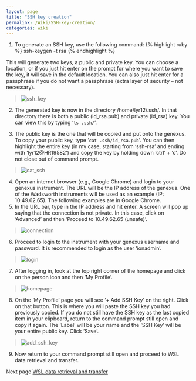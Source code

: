 ```yaml
---
layout: page
title: "SSH key creation"
permalink: /Wiki/SSH-key-creation/
categories: wiki
---
```


1.	To generate an SSH key, use the following command:
{% highlight ruby %}
ssh-keygen -t rsa
{% endhighlight %}

This will generate two keys, a public and private key. You can choose a location, or if you just hit enter on the prompt for where you want to save the key, it will save in the default location. You can also just hit enter for a passphrase if you do not want a passphrase (extra layer of security – not necessary).
 
> ![ssh_key](https://user-images.githubusercontent.com/62037577/195848068-ee674ffb-c439-4cc7-9bc7-b85a72ebc817.png)

2.	The generated key is now in the directory /home/lyr12/.ssh/. In that directory there is both a public (id_rsa.pub) and private (id_rsa) key. You can view this by typing ‘`ls .ssh/`’.
 
3.	The public key is the one that will be copied and put onto the genexus. To copy your public key, type ‘`cat .ssh/id_rsa.pub`’. You can then highlight the entire key (in my case, starting from ‘ssh-rsa’ and ending with ‘lyr12@HR19582’) and copy the key by holding down ‘ctrl’ + ‘c’. Do not close out of command prompt.
 
> ![cat_ssh](https://user-images.githubusercontent.com/62037577/195848110-16e0f632-5269-41b0-8c80-20c317888fa0.png)

4.	Open an internet browser (e.g., Google Chrome) and login to your genexus instrument. The URL will be the IP address of the genexus. One of the Wadsworth instruments will be used as an example (IP: 10.49.62.65). The following examples are in Google Chrome.
5.	In the URL bar, type in the IP address and hit enter. A screen will pop up saying that the connection is not private. In this case, click on ‘Advanced’ and then ‘Proceed to 10.49.62.65 (unsafe)’.
 
> ![connection](https://user-images.githubusercontent.com/62037577/195848128-91fc0676-a3fa-4b8d-b873-0d4417d5a153.png)

6.	Proceed to login to the instrument with your genexus username and password. It is recommended to login as the user ‘ionadmin’.
 
> ![login](https://user-images.githubusercontent.com/62037577/195848144-dc88def1-a24b-47a5-95a7-658aa55649c3.png)

7.	After logging in, look at the top right corner of the homepage and click on the person icon and then ‘My Profile’.
 
> ![homepage](https://user-images.githubusercontent.com/62037577/195848397-7b187152-8870-4320-adce-e39cd31deb85.png)

8.	On the ‘My Profile’ page you will see ‘+ Add SSH Key’ on the right. Click on that button. This is where you will paste the SSH key you had previously copied. If you do not still have the SSH key as the last copied item in your clipboard, return to the command prompt still open and copy it again. The ‘Label’ will be your name and the ‘SSH Key’ will be your entire public key. Click ‘Save’.
 
> ![add_ssh_key](https://user-images.githubusercontent.com/62037577/195848410-2c76d743-3755-4bae-9096-b429643d982b.png)

9.	Now return to your command prompt still open and proceed to WSL data retrieval and transfer.

Next page [WSL data retrieval and transfer](./WSL-data-retrieval-and-transfer.md)